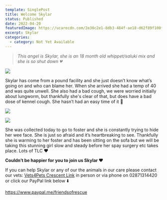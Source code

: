 ```yaml
---
template: SinglePost
title: Welcome Skylar
status: Published
date: 2022-04-20
featuredImage: https://ucarecdn.com/2e30c2e1-8db3-484f-ae18-d62f89f100fc/-/crop/1103x824/0,322/-/preview/
excerpt: Skylar
categories:
  - category: Not Yet Available
---
```

> *This angel is Skylar, she is an 18 month old whippet/saluki mix and she is so shut down 💔*




![](https://ucarecdn.com/6dd3856a-714b-46b5-bc18-61cc56bcda6f/)

Skylar has come from a pound facility and she just doesn’t know what’s going on and who can blame her. When she arrived she had a temp of 40 and was quite unwell. She also had a bad cough, we were worried initially about lungworm, but thankfully she's clear of that, but does have a bad dose of kennel cough. She hasn’t had an easy time of it 🥺

![](https://ucarecdn.com/0f569f6a-bf73-491c-99db-fed635f80493/)

![](https://ucarecdn.com/bf514862-ae39-4687-a8ba-ddb9d466e0f0/)


She was collected today to go to foster and she is constantly trying to hide her wee face. She is just so afraid and it’s heartbreaking to see. Thankfully she is warming to her foster and has been sitting on the sofa but we will be taking this stunning girl slow and steady before her spay surgery etc takes place. Lots of TLC ❤️


**Couldn’t be happier for you to join us Skylar ❤️**


If you can help Skylar or any of our the animals in our care please contact our vets: [Vets4Pets Crescent Link](https://www.facebook.com/Vets4PetsCrescentLink) in person or via phone on 02871314420 or click our PayPal link below ⬇️ 


https://www.paypal.me/friendsofrescue